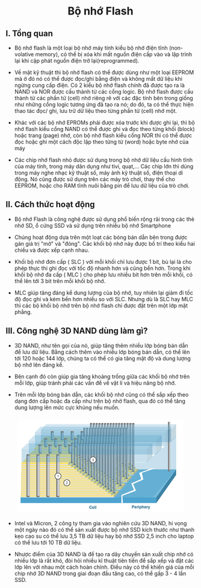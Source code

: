 <h1 align="center">Bộ nhớ Flash</h1>


## I. Tổng quan
- Bộ nhớ flash là một loại bộ nhớ máy tính kiểu bộ nhớ điện tĩnh (non-volative memory), có thể bị xóa khi mất nguồn điện cấp vào và lập trình lại khi cập phát nguồn điện trở lại(reprogrammed).

- Về mặt kỹ thuật thì bộ nhớ flash có thể được dùng như một loại EEPROM mà ở đó nó có thể được đọc/ghi bằng điện và không mất dữ liệu khi ngừng cung cấp điện. Có 2 kiểu bộ nhớ flash chính đã được tạo ra là NAND và NOR được cấu thành từ các cổng logic. Bộ nhớ flash được cấu thành từ các phần tử (cell) nhớ riêng rẽ với các đặc tính bên trong giống như những cổng logic tương ứng đã tạo ra nó; do đó, ta có thể thực hiện thao tác đọc/ ghi, lưu trữ dữ liệu theo từng phần tử (cell) nhớ một.

- Khác với các bộ nhớ EPROMs phải được xóa trước khi được ghi lại, thì bộ nhớ flash kiểu cổng NAND có thể được ghi và đọc theo từng khối (block) hoặc trang (page) nhớ, còn bộ nhớ flash kiểu cổng NOR thì có thể được đọc hoặc ghi một cách độc lập theo từng từ (word) hoặc byte nhớ của máy

- Các chip nhớ flash nhỏ được sử dụng trong bộ nhớ dữ liệu cấu hình tĩnh của máy tính, trong máy dân dụng như tivi, quạt,... Các chip lớn thì dùng trong máy nghe nhạc kỹ thuật số, máy ảnh kỹ thuật số, điện thoại di động. Nó cũng được sử dụng trên các máy trò chơi, thay thế cho EEPROM, hoặc cho RAM tĩnh nuôi bằng pin để lưu dữ liệu của trò chơi.


## II. Cách thức hoạt động

- Bộ nhớ Flash là công nghệ được sử dụng phổ biến rộng rãi trong các thẻ nhớ SD, ổ cứng SSD và sử dụng trên nhiều bộ nhớ Smartphone

- Chúng hoạt động dựa trên một loạt các bóng bán dẫn bên trong được gán giá trị "mở" và "đóng". Các khối bộ nhớ này được bố trí theo kiểu hai chiều và được xếp cạnh nhau.

- Khối bộ nhớ đơn cấp ( SLC ) với mỗi khối chỉ lưu được 1 bit, bù lại là cho phép thực thi ghi đọc với tốc độ nhanh hơn và cũng bền hơn. Trong khi khối bộ nhớ đa cấp ( MLC ) cho phép lưu nhiều bit hơn trên mỗi khối, có thể lên tới 3 bit trên mỗi khối bộ nhớ.

- MLC giúp tăng đáng kể dung lượng của bộ nhớ, tuy nhiên lại giảm đi tốc độ đọc ghi và kém bền hơn nhiều so với SLC. Nhưng dù là SLC hay MLC thì các bộ khối bộ nhớ trên bộ nhớ flash chỉ được đặt trên một lớp mặt phẳng.


## III. Công nghệ 3D NAND dùng làm gì?


- 3D NAND, như tên gọi của nó, giúp tăng thêm nhiều lớp bóng bán dẫn để lưu dữ liệu. Bằng cách thêm vào nhiều lớp bóng bán dẫn, có thể lên tới 120 hoặc 144 lớp, chúng ta có thể có gia tăng mật độ và dung lượng bộ nhớ lên đáng kể.

- Bên cạnh đó còn giúp gia tăng khoảng trống giữa các khối bộ nhớ trên mỗi lớp, giúp tránh phải các vấn đề về vật lí và hiệu năng bộ nhớ.

- Trên mỗi lớp bóng bán dẫn, các khối bộ nhớ cũng có thể sắp xếp theo dạng đơn cấp hoặc đa cấp như trên bộ nhờ flash, qua đó có thể tăng dung lượng lên mức cực khủng nếu muốn.

<h3 align="center"><img src="../../03-Images/document/38.png"></h3>

- Intel và Micron, 2 công ty tham gia vào nghiên cứu 3D NAND, hi vọng một ngày nào đó có thể sản xuất được bộ nhớ SSD kích thước như thanh kẹo cao su có thể lưu 3,5 TB dữ liệu hay bộ nhớ SSD 2,5 inch cho laptop có thể lưu tới 10 TB dữ liệu.

- Nhược điểm của 3D NAND là để tạo ra dây chuyền sản xuất chip nhớ có nhiều lớp là rất khó, đòi hỏi nhiều kĩ thuật tiên tiến để sắp xếp và đặt các lớp lên với nhau một cách hoàn chỉnh. Điều này có thể khiến giá của mỗi chip nhớ 3D NAND trong giai đoạn đầu tăng cao, có thể gấp 3 - 4 lần SSD.